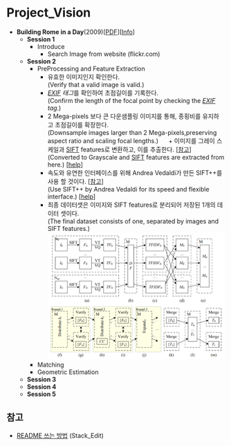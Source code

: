 # Project_Vision

- **Building Rome in a Day**(2009)[[PDF](https://grail.cs.washington.edu/rome/rome_paper.pdf)][[Info](https://grail.cs.washington.edu/rome/)]
  - **Session 1**
    - Introduce
      - Search Image from website (flickr.com)
  - **Session 2**
    - PreProcessing and Feature Extraction
      + 유효한 이미지인지 확인한다.
      <br>(Verify that a valid image is valid.)
      + *[EXIF](https://sno.phy.queensu.ca/~phil/exiftool/TagNames/EXIF.html) 태그*를 확인하여 초점길이를 기록한다.
      <br>(Confirm the length of the focal point by checking the *[EXIF](https://sno.phy.queensu.ca/~phil/exiftool/TagNames/EXIF.html) tag*.)
      + 2 Mega-pixels 보다 큰 다운샘플링 이미지를 통해, 종횡비를 유지하고 초점길이를 확장한다.
      <br>(Downsample images larger than 2 Mega-pixels,preserving aspect ratio and scaling focal lengths.)
      + 이미지를 그레이 스케일과 [SIFT](http://opencv-python-tutroals.readthedocs.io/en/latest/py_tutorials/py_feature2d/py_sift_intro/py_sift_intro.html) features로 변환하고, 이를 추출한다. [[참고](https://www.robots.ox.ac.uk/~vgg/research/affine/det_eval_files/lowe_ijcv2004.pdf)]<br>(Converted to Grayscale and [SIFT](http://opencv-python-tutroals.readthedocs.io/en/latest/py_tutorials/py_feature2d/py_sift_intro/py_sift_intro.html) features are extracted from here.) [[help](https://www.robots.ox.ac.uk/~vgg/research/affine/det_eval_files/lowe_ijcv2004.pdf)]
      + 속도와 유연한 인터페이스를 위해 Andrea Vedaldi가 만든 SIFT++를 사용 할 것이다. [[참고](http://vision.ucla.edu/)]<br>
      (Use SIFT++ by Andrea Vedaldi for its speed and flexible interface.) [[help](http://vision.ucla.edu/)]
      + 최종 데이터셋은 이미지와 SIFT features로 분리되어 저장된 1개의 데이터 셋이다.<br>
      (The final dataset consists of one, separated by images and SIFT features.)
      ![](./img/pre-processing.png)
    - Matching
    - Geometric Estimation
  - **Session 3**
  - **Session 4**
  - **Session 5**
  
## 참고
- [README 쓰는 방법](https://stackedit.io/editor) (Stack_Edit)
